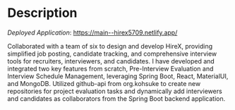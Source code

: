 # Description

*Deployed Application*: <https://main--hirex5709.netlify.app/>

Collaborated with a team of six to design and develop HireX, providing simplified job posting, candidate tracking, and comprehensive interview tools for recruiters, interviewers, and candidates. I have developed and integrated two key features from scratch, Pre-Interview Evaluation and Interview Schedule Management, leveraging Spring Boot, React, MaterialUI, and MongoDB. Utilized github-api from org.kohsuke to create new repositories for project evaluation tasks and dynamically add interviewers and candidates as collaborators from the Spring Boot backend application.
        